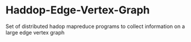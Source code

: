 # Haddop-Edge-Vertex-Graph
Set of distributed hadop mapreduce programs to collect information on a large edge vertex graph
